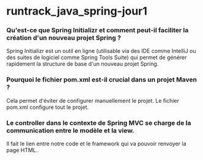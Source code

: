 # runtrack_java_spring-jour1

### Qu'est-ce que Spring Initializr et comment peut-il faciliter la création d'un nouveau projet Spring ?
Spring Initializr est un outil en ligne (utilisable via des IDE comme IntelliJ ou des suites de logiciel comme Spring Tools Suite) qui permet de générer rapidement la structure de base d'un nouveau projet Spring.

### Pourquoi le fichier pom.xml est-il crucial dans un projet Maven ?

Cela permet d'éviter de configurer manuellement le projet. Le fichier pom.xml configure tout le projet.

### Le controller dans le contexte de Spring MVC se charge de la communication entre le modèle et la view.
Il fait le lien entre notre code et le framework qui va pouvoir renvoyer la page HTML.